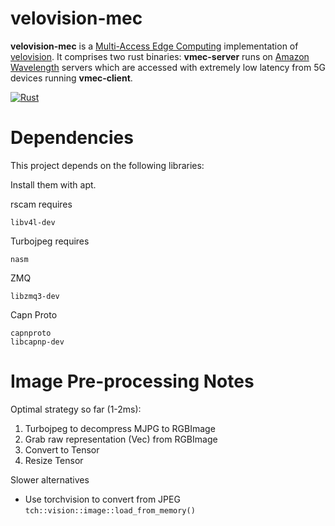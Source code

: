 # velovision-mec

**velovision-mec** is a [Multi-Access Edge Computing](https://portal.etsi.org/Portals/0/TBpages/MEC/Docs/Mobile-edge_Computing_-_Introductory_Technical_White_Paper_V1%2018-09-14.pdf) implementation of [velovision](https://github.com/hydoai/velovision). It comprises two rust binaries: **vmec-server** runs on [Amazon Wavelength](https://aws.amazon.com/wavelength/) servers which are accessed with extremely low latency from 5G devices running **vmec-client**.


[![Rust](https://github.com/tensorturtle/waverust-client/actions/workflows/rust.yml/badge.svg?branch=main)](https://github.com/tensorturtle/waverust-client/actions/workflows/rust.yml)

# Dependencies

This project depends on the following libraries:

Install them with apt.

rscam requires

```
libv4l-dev
```

Turbojpeg requires
```
nasm
```

ZMQ
```
libzmq3-dev
```

Capn Proto
```
capnproto
libcapnp-dev
```


# Image Pre-processing Notes

Optimal strategy so far (1-2ms):

1. Turbojpeg to decompress MJPG to RGBImage
2. Grab raw representation (Vec<u8>) from RGBImage
3. Convert to Tensor
4. Resize Tensor

Slower alternatives

+ Use torchvision to convert from JPEG `tch::vision::image::load_from_memory()`
